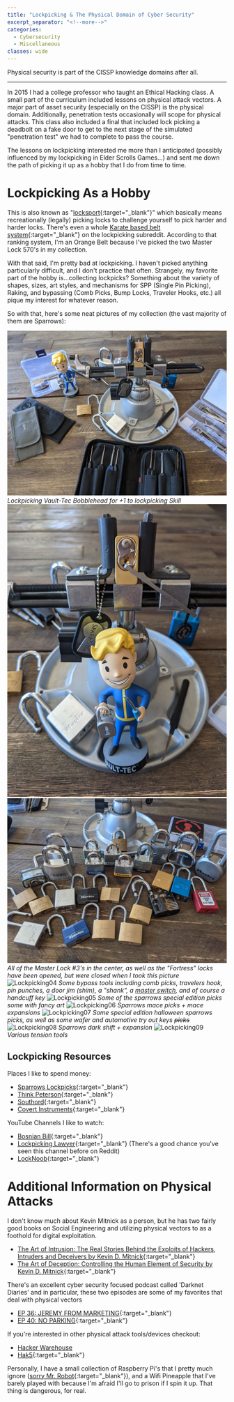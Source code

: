 ```yaml
---
title: "Lockpicking & The Physical Domain of Cyber Security"
excerpt_separator: "<!--more-->"
categories:
  - Cybersecurity
  - Miscellaneous
classes: wide
---
```


Physical security is part of the CISSP knowledge domains after all.
<!--more-->
<hr>
In 2015 I had a college professor who taught an Ethical Hacking class. A small part of the curriculum included lessons on physical attack vectors. A major part of asset security (especially on the CISSP) is the physical domain. Additionally, penetration tests occasionally will scope for physical attacks. This class also included a final that included lock picking a deadbolt on a fake door to get to the next stage of the simulated "penetration test" we had to complete to pass the course.

The lessons on lockpicking interested me more than I anticipated (possibly influenced by my lockpicking in Elder Scrolls Games...) and sent me down the path of picking it up as a hobby that I do from time to time. 

# Lockpicking As a Hobby
This is also known as "[locksport](https://en.wikipedia.org/wiki/Locksport){:target="_blank"}" which basically means recreationally (legally) picking locks to challenge yourself to pick harder and harder locks. There's even a whole [Karate based belt system](https://www.reddit.com/r/lockpicking/wiki/beltranking#wiki_rankings){:target="_blank"} on the lockpicking subreddit. According to that ranking system, I'm an Orange Belt because I've picked the two Master Lock 570's in my collection.

With that said, I'm pretty bad at lockpicking. I haven't picked anything particularly difficult, and I don't practice that often. Strangely, my favorite part of the hobby is...collecting lockpicks? Something about the variety of shapes, sizes, art styles, and mechanisms for SPP (Single Pin Picking), Raking, and bypassing (Comb Picks, Bump Locks, Traveler Hooks, etc.) all pique my interest for whatever reason.

So with that, here's some neat pictures of my collection (the vast majority of them are Sparrows):

![Lockpicking01](/assets/images/lockpicking/lock01.jpg "Lockpicking01")
*Lockpicking Vault-Tec Bobblehead for +1 to lockpicking Skill*
![Lockpicking02](/assets/images/lockpicking/lock02.jpg "Lockpicking02")
![Lockpicking03](/assets/images/lockpicking/lock03.jpg "Lockpicking03")
*All of the Master Lock #3's in the center, as well as the "Fortress" locks have been opened, but were closed when I took this picture*
![Lockpicking04](/assets/images/lockpicking/lock04.jpg "Lockpicking04")
*Some bypass tools including comb picks, travelers hook, pin punches, a door jim (shim), a "shank", a [master switch](https://youtu.be/9aFdFf32-9A), and of course a handcuff key*
![Lockpicking05](/assets/images/lockpicking/lock05.jpg "Lockpicking05")
*Some of the sparrows special edition picks some with fancy art*
![Lockpicking06](/assets/images/lockpicking/lock06.jpg "Lockpicking06")
*Sparrows mace picks + mace expansions*
![Lockpicking07](/assets/images/lockpicking/lock07.jpg "Lockpicking07")
*Some special edition halloween sparrows picks, as well as some wafer and automotive try out keys <s>picks</s>*
![Lockpicking08](/assets/images/lockpicking/lock08.jpg "Lockpicking08")
*Sparrows dark shift + expansion*
![Lockpicking09](/assets/images/lockpicking/lock09.jpg "Lockpicking09")
*Various tension tools*

## Lockpicking Resources
Places I like to spend money:
* [Sparrows Lockpicks](https://www.sparrowslockpicks.com/){:target="_blank"}
* [Think Peterson](https://www.thinkpeterson.com/){:target="_blank"}
* [Southord](https://www.southord.com/){:target="_blank"}
* [Covert Instruments](https://covertinstruments.com/){:target="_blank"}

YouTube Channels I like to watch:
* [Bosnian Bill](https://www.youtube.com/c/bosnianbill/featured){:target="_blank"}
* [Lockpicking Lawyer](https://www.youtube.com/c/lockpickinglawyer/featured){:target="_blank"} (There's a good chance you've seen this channel before on Reddit)
* [LockNoob](https://www.youtube.com/c/LockNoob/featured){:target="_blank"}

# Additional Information on Physical Attacks
I don't know much about Kevin Mitnick as a person, but he has two fairly good books on Social Engineering and utilizing physical vectors to as a foothold for digital exploitation.

* [The Art of Intrusion: The Real Stories Behind the Exploits of Hackers, Intruders and Deceivers by Kevin D. Mitnick](https://www.amazon.com/Art-Intrusion-Exploits-Intruders-Deceivers/dp/0471782661){:target="_blank"}
* [The Art of Deception: Controlling the Human Element of Security by Kevin D. Mitnick](https://amazon.com/Art-Deception-Controlling-Element-Security/dp/076454280X){:target="_blank"}

There's an excellent cyber security focused podcast called 'Darknet Diaries' and in particular, these two episodes are some of my favorites that deal with physical vectors
* [EP 36: JEREMY FROM MARKETING](https://darknetdiaries.com/episode/36/){:target="_blank"}
* [EP 40: NO PARKING](https://darknetdiaries.com/episode/40/){:target="_blank"}

If you're interested in other physical attack tools/devices checkout:
* [Hacker Warehouse](https://hackerwarehouse.com/penetration-testing/)
* [Hak5](https://shop.hak5.org/){:target="_blank"}

Personally, I have a small collection of Raspberry Pi's that I pretty much ignore ([sorry Mr. Robot](https://youtu.be/XTN_-pRZjoU){:target="_blank"}), and a Wifi Pineapple that I've barely played with because I'm afraid I'll go to prison if I spin it up. That thing is dangerous, for real. 